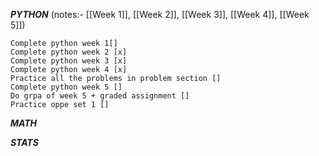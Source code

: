 ***PYTHON*** (notes:- [[Week 1]], [[Week 2]], [[Week 3]], [[Week 4]], [[Week 5]])

	Complete python week 1[]
	Complete python week 2 [x]
	Complete python week 3 [x]
	Complete python week 4 [x]
	Practice all the problems in problem section []
	Complete python week 5 []
	Do grpa of week 5 + graded assignment []
	Practice oppe set 1 []

***MATH***







***STATS***
